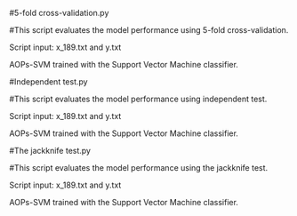 #5-fold cross-validation.py

#This script evaluates the model performance using 5-fold cross-validation.

Script input: x_189.txt and y.txt

AOPs-SVM trained with the Support Vector Machine classifier.



#Independent test.py

#This script evaluates the model performance using independent test.

Script input: x_189.txt and y.txt

AOPs-SVM trained with the Support Vector Machine classifier.



#The jackknife test.py

#This script evaluates the model performance using the jackknife test.

Script input: x_189.txt and y.txt

AOPs-SVM trained with the Support Vector Machine classifier.
